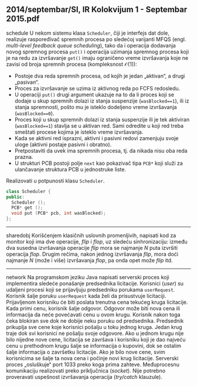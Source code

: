 2014/septembar/SI, IR Kolokvijum 1 - Septembar 2015.pdf
--------------------------------------------------------------------------------
schedule
U nekom sistemu klasa `Scheduler`, čiji je interfejs dat dole, realizuje raspoređivač spremnih procesa  po  sledećoj  varijanti  MFQS  (engl. *multi-level feedback queue scheduling*),  tako  da  i operacija  dodavanja  novog  spremnog  procesa `put()`  i  operacija  uzimanja  spremnog  procesa koji  je  na  redu  za  izvršavanje `get()`  imaju  ograničeno  vreme  izvršavanja  koje  ne  zavisi  od broja spremnih procesa (kompleksnost $\mathcal{O}(1)$): 

- Postoje dva reda spremnih procesa, od kojih je jedan „aktivan“, a drugi „pasivan“. 
- Proces za izvršavanje se uzima iz aktivnog reda po FCFS redosledu. 
- U  operaciji `put()`  drugi  argument  ukazuje  na  to  da  li  proces  koji  se dodaje  u  skup spremnih dolazi iz stanja suspenzije (`wasBlocked==1`), ili iz stanja spremnosti, pošto mu je isteklo dodeljeno vreme izvršavanja (`wasBlocked==0`). 
- Proces   koji   u   skup   spremnih   dolazi   iz   stanja   suspenzije   ili   je   tek   aktiviran (`wasBlocked==1`)  stavlja  se  u  aktivan  red.  Sami  odredite  u  koji  red  treba  smeštati procese kojima je isteklo vreme izvršavanja. 
- Kada  se  aktivni  red  isprazni,  aktivni  i  pasivni  redovi  zamenjuju  svoje  uloge  (aktivni postaje pasivni i obratno). 
- Pretpostaviti da uvek ima spremnih procesa, tj. da nikada nisu oba reda prazna.
- U strukturi PCB  postoji  polje `next`  kao  pokazivač  tipa `PCB*`  koji  služi  za  ulančavanje struktura PCB u jednostruke liste. 

Realizovati u potpunosti klasu `Scheduler`.
```cpp
class Scheduler { 
public:  
  Scheduler (); 
  PCB* get (); 
  void put (PCB* pcb, int wasBlocked); 
}; 
``` 

--------------------------------------------------------------------------------
sharedobj
Korišćenjem klasičnih uslovnih promenljivih, napisati kod za monitor koji ima dve operacije, *flip*  i *flop*,  uz  sledeću  sinhronizaciju:  između  dva  susedna  izvršavanja  operacije *flip*  mora  se najmanje $N$  puta  izvršiti  operacija *flop*.  Drugim  rečima,  nakon  jednog  izvršavanja *flip*,  mora doći najmanje $N$ (može i više) izvršavanja *flop*, pa onda opet može *flip* itd. 

--------------------------------------------------------------------------------
network
Na programskom jeziku Java napisati serverski proces koji implementira sledeće ponašanje predsednika  licitacije.  Korisnici  (*user*)  su  udaljeni  procesi  koji  se  prijavljuju  predsedniku porukama `userRequest`.  Korisnik  šalje  poruku `userRequest`  kada  želi  da  prisustvuje licitaciji.  Prijavljenom  korisniku će  biti  poslata  trenutna  cena  tekućeg  kruga  licitacije.  Kada primi  cenu,  korisnik  šalje  odgovor.  Odgovor  može  biti  nova  cena  ili  informacija  da  neće povećavati  cenu  u  ovom  krugu.  Korisnik  nakon  toga čeka  blokiran  sve  dok  ne  dobije  neku poruku  od  predsednika.  Predsednik  prikuplja  sve  cene  koje  korisnici  pošalju  u  toku  jednog kruga. Jedan krug traje dok svi korisnici ne pošalju svoje odgovore. Ako u jednom krugu nije bilo  nijedne  nove  cene,  licitacija  se  završava  i  korisniku  koji  je  dao  najveću  cenu  u prethodnom  krugu  šalje  se  informacija  o  kupovini,  dok  se  ostalim  šalje  informacija  o završetku  licitacije.  Ako  je  bilo  nove  cene,  svim  korisnicima  se  šalje  ta  nova  cena  i  počinje novi  krug  licitacije.  Serverski  proces  „osluškuje“ port  1033  preko  koga  prima  zahteve. Međuprocesnu    komunikaciju    realizovati    preko    priključnica    (*socket*).    Nije    potrebno proveravati uspešnost izvršavanja operacija (*try/catch* klauzule). 
